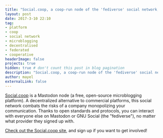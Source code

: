 ```yaml
---
title: "Social.coop, a coop-run node of the 'fediverse' social network, spearheading a cooperative and transparent approach to online platforms"
layout: post
date: 2017-3-10 22:10
tag: 
- platform
- coop
- social network
- microblogging
- decentralised
- federated
- cooperative
headerImage: false
projects: true
hidden: true # don't count this post in blog pagination
description: "Social.coop, a coop-run node of the 'fediverse' social network, spearheading a cooperative and transparent approach to online platforms"
author: mayel
externalLink: false
---
```



[Social.coop](https://social.coop/) is a Mastodon node (a free, open-source microblogging platform). A decentralized alternative to commercial platforms, this social network combats the risks of a company monopolizing your communication. Thanks to open standards and protocols, you can interact with everyone else on Mastodon or GNU Social (the "fediverse"), no matter what provider they signed up with.

[Check out the Social.coop site](https://social.coop/), and sign up if you want to get involved!